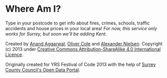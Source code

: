 # Where Am I?

Type in your postcode to get info about fires, crimes, schools, traffic accidents and house prices in your local area! *For now, this service only works for Surrey, but soon we'll be adding Kent.*

Created by [Anand Aggarwal](https://twitter.com/anando21 "@anando21"), [Oliver Cole](http://twitter.com/hive66 "@hive66") and [Alexander Nielsen](https://twitter.com/hitecherik "@hitecherik"). Copyright (c) 2013 under [Creative Commons Attribution-ShareAlike 4.0 International Licence](http://creativecommons.org/licenses/by-sa/4.0/ "Attribution-ShareAlike 4.0 International Licence"). 

Originally created for YRS Festival of Code 2013 with the help of [Surrey County Council's Open Data Portal](https://www.surreyopendata.org/ "Surrey Open Data").